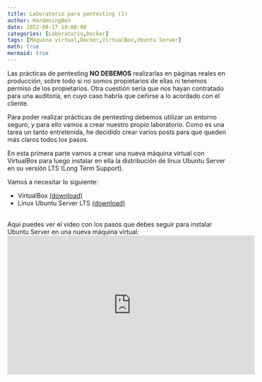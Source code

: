 ```yaml
---
title: Laboratorio para pentesting (1)
author: HardeningBen
date: 2022-08-17 19:00:00
categories: [Laboratorio,Docker]
tags: [Maquina virtual,Docker,VirtualBox,Ubuntu Server]
math: true
mermaid: true
---
```


Las prácticas de pentesting **NO DEBEMOS** realizarlas en páginas reales en producción, sobre todo si no somos propietarios de ellas ni tenemos permiso de los propietarios. Otra cuestión sería que nos hayan contratado para una auditoría, en cuyo caso habría que ceñirse a lo acordado con el cliente.

Para poder realizar prácticas de pentesting debemos utilizar un entorno seguro, y para ello vamos a crear nuestro propio laboratorio. Como es una tarea un tanto entretenida, he decidido crear varios posts para que queden más claros todos los pasos.

En esta primera parte vamos a crear una nueva máquina virtual con VirtualBox para luego instalar en ella la distribución de linux Ubuntu Server en su versión LTS (Long Term Support).

Vamos a necesitar lo siguiente:
- VirtualBox [(download)](https://www.virtualbox.org/wiki/Downloads)
- Linux Ubuntu Server LTS [(download)](https://ubuntu.com/download/server)

<br>
Aquí puedes ver el video con los pasos que debes seguir para instalar Ubuntu Server en una nueva máquina virtual:
<iframe width="560" height="315" src="https://www.youtube.com/embed/nWbQPikt0WE" title="YouTube video player" frameborder="0" allow="accelerometer; autoplay; clipboard-write; encrypted-media; gyroscope; picture-in-picture" allowfullscreen></iframe>

